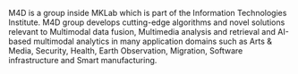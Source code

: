 M4D is a group inside MKLab which is part of the Information Technologies Institute.
M4D group develops cutting-edge algorithms and novel solutions relevant to Multimodal data fusion, Multimedia analysis and retrieval and AI-based multimodal analytics in many application domains such as Arts & Media, Security, Health, Earth Observation, Migration, Software infrastructure and Smart manufacturing.
